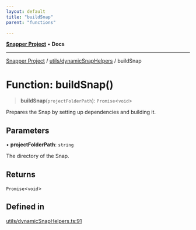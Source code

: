 ```yaml
---
layout: default
title: "buildSnap"
parent: "functions"

---
```

[**Snapper Project**](../../../README.md) • **Docs**

***

[Snapper Project](../../../README.md) / [utils/dynamicSnapHelpers](../README.md) / buildSnap

# Function: buildSnap()

> **buildSnap**(`projectFolderPath`): `Promise`\<`void`\>

Prepares the Snap by setting up dependencies and building it.

## Parameters

• **projectFolderPath**: `string`

The directory of the Snap.

## Returns

`Promise`\<`void`\>

## Defined in

[utils/dynamicSnapHelpers.ts:91](https://github.com/asifqatar/Snapper/blob/86c1eb41f9528d02705503143d7fd9f479592c8a/utils/dynamicSnapHelpers.ts#L91)
